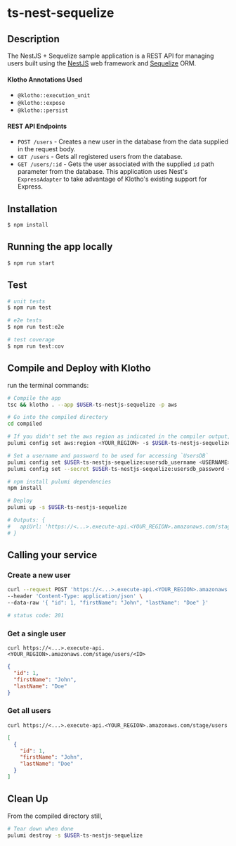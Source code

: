 # ts-nest-sequelize

## Description
The NestJS + Sequelize sample application is a REST API for managing users built using the [NestJS](https://nestjs.com/) web framework and [Sequelize](https://sequelize.org/) ORM.

#### Klotho Annotations Used

- `@klotho::execution_unit`
- `@klotho::expose`
- `@klotho::persist`

#### REST API Endpoints

- `POST /users` - Creates a new user in the database from the data supplied in the request body.
- `GET /users` - Gets all registered users from the database.
- `GET /users/:id` - Gets the user associated with the supplied `id` path parameter from the database.
This application uses Nest's `ExpressAdapter` to take advantage of Klotho's existing support for Express.

## Installation

```bash
$ npm install
```

## Running the app locally

```bash
$ npm run start
```

## Test

```bash
# unit tests
$ npm run test

# e2e tests
$ npm run test:e2e

# test coverage
$ npm run test:cov
```

## Compile and Deploy with Klotho

run the terminal commands:
```sh
# Compile the app
tsc && klotho . --app $USER-ts-nestjs-sequelize -p aws

# Go into the compiled directory
cd compiled

# If you didn't set the aws region as indicated in the compiler output, do that now
pulumi config set aws:region <YOUR_REGION> -s $USER-ts-nestjs-sequelize

# Set a username and password to be used for accessing `UsersDB`
pulumi config set $USER-ts-nestjs-sequelize:usersdb_username <USERNAME> -s $USER-ts-nestjs-sequelize
pulumi config set --secret $USER-ts-nestjs-sequelize:usersdb_password <PASSWORD> -s $USER-ts-nestjs-sequelize

# npm install pulumi dependencies
npm install

# Deploy
pulumi up -s $USER-ts-nestjs-sequelize

# Outputs: {
#   apiUrl: 'https://<...>.execute-api.<YOUR_REGION>.amazonaws.com/stage/'
# }

```

## Calling your service

### Create a new user
```sh
curl --request POST 'https://<...>.execute-api.<YOUR_REGION>.amazonaws.com/stage/users' \
--header 'Content-Type: application/json' \
--data-raw '{ "id": 1, "firstName": "John", "lastName": "Doe" }'

# status code: 201
```

### Get a single user

```shell
curl https://<...>.execute-api.<YOUR_REGION>.amazonaws.com/stage/users/<ID>
```
```json
{
  "id": 1,
  "firstName": "John",
  "lastName": "Doe"
}
```
### Get all users

```shell
curl https://<...>.execute-api.<YOUR_REGION>.amazonaws.com/stage/users
```
```json
[
  {
    "id": 1,
    "firstName": "John",
    "lastName": "Doe"
  }
]
```

## Clean Up
From the compiled directory still,
```sh
# Tear down when done
pulumi destroy -s $USER-ts-nestjs-sequelize
```
